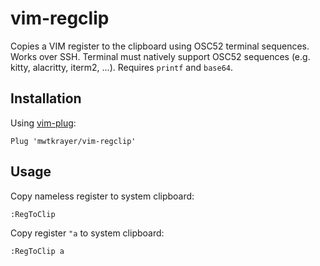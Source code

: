 # vim-regclip
Copies a VIM register to the clipboard using OSC52 terminal sequences. Works over SSH.
Terminal must natively support OSC52 sequences (e.g. kitty, alacritty, iterm2, ...).
Requires `printf` and `base64`.

## Installation
Using [vim-plug](https://github.com/junegunn/vim-plug):
```vim
Plug 'mwtkrayer/vim-regclip'
```

## Usage
Copy nameless register to system clipboard:
```vim
:RegToClip
```

Copy register `"a` to system clipboard:
```vim
:RegToClip a
```
